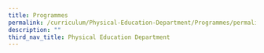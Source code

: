 ```yaml
---
title: Programmes
permalink: /curriculum/Physical-Education-Department/Programmes/permalink/
description: ""
third_nav_title: Physical Education Department
---
```

